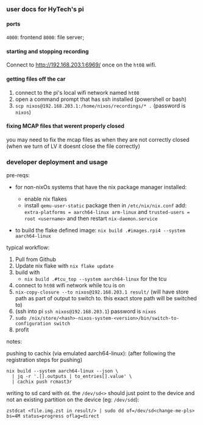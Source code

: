 ### user docs for HyTech's pi

#### ports
`4000`: frontend
`8000`: file server;


#### starting and stopping recording

Connect to http://192.168.203.1:6969/ once on the `ht08` wifi.

#### getting files off the car

1. connect to the pi's local wifi network named `ht08`
2. open a command prompt that has ssh installed (powershell or bash)
3. `scp nixos@192.168.203.1:/home/nixos/recordings/* .` (password is `nixos`)


#### fixing MCAP files that werent properly closed
you may need to fix the mcap files as when they are not correctly closed (when we turn of LV it doesnt close the file correctly)
### developer deployment and usage
pre-reqs:

- for non-nixOs systems that have the nix package manager installed:
    - enable nix flakes
    - install `qemu-user-static` package then in `/etc/nix/nix.conf` add:
        `extra-platforms = aarch64-linux arm-linux` and `trusted-users = root <username>` and then restart `nix-daemon.service`


- to build the flake defined image: `nix build .#images.rpi4 --system aarch64-linux`

typical workflow:

1. Pull from Github
2. Update nix flake with `nix flake update`
4. build with 
    - `nix build .#tcu_top --system aarch64-linux` for the tcu
5. connect to `ht08` wifi network while tcu is on
6. `nix-copy-closure --to nixos@192.168.203.1 result/` (will have store path as part of output to switch to. this exact store path will be switched to)
7. (ssh into pi `ssh nixos@192.168.203.1`) password is `nixos`
8. `sudo /nix/store/<hash>-nixos-system-<version>/bin/switch-to-configuration switch`
9. profit


notes:

pushing to cachix (via emulated aarch64-linux):
(after following the registration steps for pushing)
```
nix build --system aarch64-linux --json \
  | jq -r '.[].outputs | to_entries[].value' \
  | cachix push rcmast3r
```


writing to sd card with `dd`. the `/dev/sd<>` should just point to the device and not an existing partition on the device (eg: `/dev/sdd`):
```
zstdcat <file.img.zst in result/> | sudo dd of=/dev/sd<change-me-pls> bs=4M status=progress oflag=direct
```
